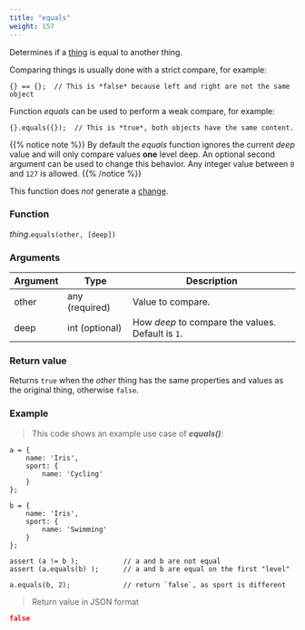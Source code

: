 ```yaml
---
title: "equals"
weight: 157
---
```


Determines if a [thing](..) is equal to another thing.

Comparing things is usually done with a strict compare, for example:

```thingsdb,syntax_only
{} == {};  // This is *false* because left and right are not the same object
```

Function *equals* can be used to perform a weak compare, for example:

```
{}.equals({});  // This is *true*, both objects have the same content.
```

{{% notice note %}}
By default the *equals* function ignores the current *deep* value and will only compare values **one** level deep. An optional second
argument can be used to change this behavior. Any integer value
between `0` and `127` is allowed.
{{% /notice %}}

This function does *not* generate a [change](../../../overview/changes).

### Function

*thing*.`equals(other, [deep])`

### Arguments

Argument | Type | Description
-------- | ---- | -----------
other | any (required) | Value to compare.
deep | int (optional) | How *deep* to compare the values. Default is `1`.

### Return value

Returns `true` when the *other* thing has the same properties and values as the original thing, otherwise `false`.

### Example

> This code shows an example use case of ***equals()***:

```thingsdb,json_response
a = {
    name: 'Iris',
    sport: {
        name: 'Cycling'
    }
};

b = {
    name: 'Iris',
    sport: {
        name: 'Swimming'
    }
};

assert (a != b );           // a and b are not equal
assert (a.equals(b) );      // a and b are equal on the first "level"

a.equals(b, 2);             // return `false`, as sport is different
```

> Return value in JSON format

```json
false
```
